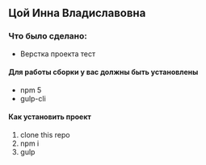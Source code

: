 ## Цой Инна Владиславовна

### Что было сделано:
* Верстка проекта тест

#### Для работы сборки у вас должны быть установлены
* npm 5
* gulp-cli

#### Как установить проект
1. clone this repo
2. npm i
3. gulp
